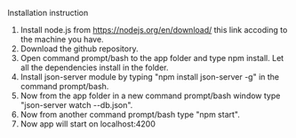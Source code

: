 Installation instruction

1. Install node.js from https://nodejs.org/en/download/ this link accoding to the machine you have.
2. Download the github repository.
3. Open command prompt/bash to the app folder and type npm install. Let all the dependencies install in the folder.
4. Install json-server module by typing "npm install json-server -g" in the command prompt/bash.
5. Now from the app folder in a new command prompt/bash window type "json-server watch --db.json".
6. Now from another command prompt/bash type "npm start".
7. Now app will start on localhost:4200 

